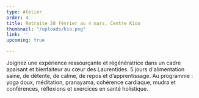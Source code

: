```yaml
---
type: Atelier
order: 4
title: Retraite 28 février au 4 mars, Centre Kioo
thumbnail: "/uploads/kio.png"
link: ''
upcoming: true

---
```

Joignez une expérience ressourçante et régénératrice dans un cadre apaisant et bienfaiteur au cœur des Laurentides. 5 jours d'alimentation saine, de détente, de calme, de repos et d’apprentissage. Au programme : yoga doux, méditation, pranayama, cohérence cardiaque, mudra et conférences, réflexions et exercices en santé holistique.
